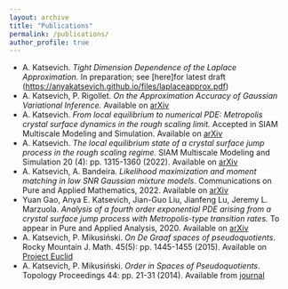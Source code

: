 ```yaml
---
layout: archive
title: "Publications"
permalink: /publications/
author_profile: true
---
```

- A. Katsevich. *Tight Dimension Dependence of the Laplace Approximation.* In preparation; see [here]for latest draft (https://anyakatsevich.github.io/files/laplaceapprox.pdf)
- A. Katsevich, P. Rigollet. *On the Approximation Accuracy of Gaussian Variational Inference.* Available on [arXiv](https://arxiv.org/abs/2301.02168)
- A. Katsevich. *From local equilibrium to numerical PDE: Metropolis crystal surface dynamics in the rough scaling limit.* Accepted in SIAM Multiscale Modeling and Simulation. Available on [arXiv](https://arxiv.org/abs/2108.03527)
- A. Katsevich. *The local equilibrium state of a crystal surface jump process in the rough scaling regime.* SIAM Multiscale Modeling and Simulation 20 (4): pp. 1315-1360 (2022). Available on [arXiv](https://arxiv.org/abs/2106.04652)
- A. Katsevich, A. Bandeira. *Likelihood maximization and moment matching in low SNR Gaussian mixture models*. Communications on Pure and Applied Mathematics, 2022. Available on [arXiv](https://arxiv.org/abs/2006.15202)
- Yuan Gao, Anya E. Katsevich, Jian-Guo Liu, Jianfeng Lu, Jeremy L. Marzuola. *Analysis of a fourth order exponential PDE arising from a crystal surface jump process with Metropolis-type transition rates.* To appear in Pure and Applied Analysis, 2020. Available on [arXiv](https://arxiv.org/abs/2003.07236)
-  A. Katsevich, P. Mikusiński. *On De Graaf spaces of pseudoquotients*. Rocky Mountain J. Math. 45(5): pp. 1445-1455 (2015). Available on [Project Euclid](https://projecteuclid.org/journals/rocky-mountain-journal-of-mathematics/volume-45/issue-5/On-De-Graaf-spaces-of-pseudoquotients/10.1216/RMJ-2015-45-5-1445.full)
- A. Katsevich, P. Mikusiński. *Order in Spaces of Pseudoquotients*. Topology Proceedings 44: pp. 21-31 (2014). Available from [journal](http://topology.nipissingu.ca/tp/reprints/v44/tp44003.pdf)
